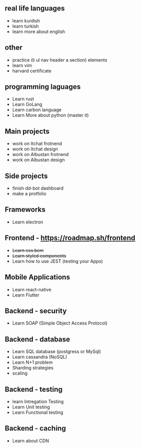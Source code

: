 ## real life languages
- learn kurdish
- learn turkish
- learn more about english

## other
- practice (li ul nav header a section) elements
- learn vim
- harvard certificate  
## programming laguages
- Learn rust
- Learn GoLang
- Learn carbon language
- Learn More about python (master it)

## Main projects
- work on Itchat frotnend
- work on Itchat design 
- work on Albustan frotnend
- work on Albustan design

## Side projects
- finish dd-bot dashboard
- make a protfolio

## Frameworks
- Learn electron

## Frontend - https://roadmap.sh/frontend
- ~~Learn css bem~~
- ~~Learn styled components~~
- Learn how to use JEST (testing your Apps)

## Mobile Applications
- Learn react-native
- Learn Flutter

## Backend - security
- Learn SOAP (Simple Object Access Protocol)

## Backend - database
- Learn SQL database (postgress or MySql)
- Learn cassandra (NoSQL)
- Learn N+1 problem
- Sharding strategies
- scaling 

## Backend - testing
- learn Intregation Testing
- Learn Unit testing
- Learn Functional testing

## Backend - caching
- Learn about CDN